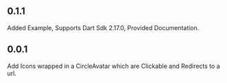 ## 0.1.1

Added Example, Supports Dart Sdk 2.17.0, Provided Documentation.

## 0.0.1

Add Icons wrapped in a CircleAvatar which are Clickable and Redirects to a url.
